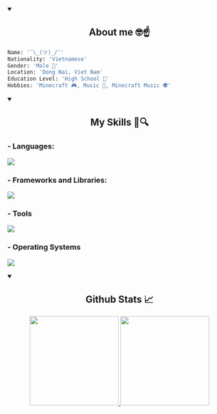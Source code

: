<details open>
  <summary>
    <h2 align="center">About me 🤓☝️</h2>
  </summary>

  ```py
  Name: '¯\_(ツ)_/¯'
  Nationality: 'Vietnamese'
  Gender: 'Male 👦' 
  Location: 'Dong Nai, Viet Nam'
  Education Level: 'High School 📖'
  Hobbies: 'Minecraft 🎮, Music 🎵, Minecraft Music 👽'
  ```
</details>

<details open>
  <summary>
    <h2 align="center">My Skills 📖🔍</h2>
  </summary>

  <p align="center">
    <h3>- Languages:</h3> 
    <a href="https://skillicons.dev"> <img src="https://skillicons.dev/icons?i=cpp,py,dart,typescript,rust"> </a>
    <h3>- Frameworks and Libraries:</h3>
    <a href="https://skillicons.dev"> <img src="https://skillicons.dev/icons?i=flutter"> </a>
    <h3>- Tools</h3>
    <a href="https://skillicons.dev"> <img src="https://skillicons.dev/icons?i=git,github,mongodb"> </a>
    <h3>- Operating Systems</h3>
    <a href="https://skillicons.dev"> <img src="https://skillicons.dev/icons?i=windows,linux"> </a>
  </p>
</details>

<details open>
  <summary>
    <h2 align="center">Github Stats 📈</h2>
  </summary>

  <div>
    <p align="center">
      <a href="https://github.com/NotchApple1703"> <img height="200px" src="https://github-readme-stats.vercel.app/api/?username=notchapple1703&include_all_commits=true&theme=transparent&show_icons=true&hide_border=true&count_private=true&text_color=cdd6f4&icon_color=cba6f7&title_color=94e2d5"> </a>
      <a href="https://github.com/NotchApple1703"> <img height="200px" src="https://github-readme-stats.vercel.app/api/top-langs/?username=notchapple1703&theme=transparent&layout=donut&show_icon=true&hide_border=true&text_color=cdd6f4&icon_color=cba6f7&title_color=94e2d5"> </a>
    </p>
  </div>
  
</details>
